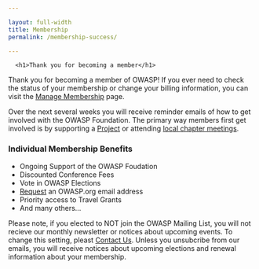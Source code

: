 ```yaml
---

layout: full-width
title: Membership
permalink: /membership-success/

---
```



<div style="margin: 0px;">

  <div class="col-sidebar">
    <div class="main-wrapper" style="padding: 0px;">
      <div>

      <h1>Thank you for becoming a member</h1>
<p>Thank you for becoming a member of OWASP! If you ever need to check the status of your membership or change your billing information, you can visit the <a href="/manage-membership">Manage Membership</a> page.</p>

<p>Over the next several weeks you will receive reminder emails of how to get involved with the OWASP Foundation. The primary way members first get involved is by supporting a <a href="/projects">Project</a> or attending <a href="/chapters">local chapter meetings</a>.</p>
  
<h3>Individual Membership Benefits</h3>
<ul>
  <li>Ongoing Support of the OWASP Foudation</li>
  <li>Discounted Conference Fees</li>
  <li>Vote in OWASP Elections</li>
  <li><a href="https://owasporg.atlassian.net/servicedesk/customer/portal/7/group/18/create/72">Request</a> an OWASP.org email address</a></li>
  <li>Priority access to Travel Grants</li>
  <li>And many others...</li>
</ul>

<p>Please note, if you elected to NOT join the OWASP Mailing List, you will not recieve our monthly newsletter or notices about upcoming events. To change this setting, pleast <a href="https://owasporg.atlassian.net/servicedesk/customer/portal/7/group/18/create/72">Contact Us</a>.  Unless you unsubcribe from our emails, you will receive notices about upcoming elections and renewal information about your membership.  </p>

</div>
      <aside class="sidebar" role="complementary">
        <!-- reserved for future use -->
      </aside>
    </div>
  </div>

</div>



